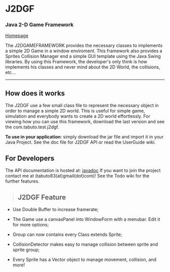 # J2DGF #
### Java 2-D Game Framework ###
[Homepage](http://freshmeat.net/projects/j2dgf)

The J2DGAMEFRAMEWORK provides the necessary classes to implements a simple 2D Game in a window enviroment. This framework also provides a Sprites Collision Manager end a simple GUI template using the Java Swing libraries.
By using this Framework, the developer's only think is how implements his classes and never mind about the 2D World, the collisions, etc...

---


## How does it works ##
The J2DGF use a few small class file to represent the necessary object in order to manage a simple 2D world. This is useful for simple game, simulation and everybody wants to create a 2D world effortlessly. For viewing how you can use this framework, download the last version and see the com.tabuto.test.j2dgf.

**To use in your application**: simply download the jar file and import it in your Java Project. See the doc file for J2DGF API or read the UserGuide wiki.

## For Developers ##
The API documentation is hosted at: [javadoc](http://www.jsimlife.netsons.org/api-jdoc/j2dgf/)
If you want to join the project contact me at (tabuto83(at)gmail(dot)com)!
See the Todo wiki for the further features.

> ## J2DGF Feature ##

  * Use Double Buffer to increase framerate;

  * The Game use a canvasPanel into WindowForm with a menubar. Edit it for more options;

  * Group can now contains every Class extends Sprite;

  * CollisionDetector makes easy to manage collision between sprite and sprite group;

  * Every Sprite has a Vector object to manage movement, collision, and more!

